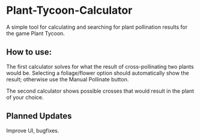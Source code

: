 # Plant-Tycoon-Calculator
A simple tool for calculating and searching for plant pollination results for the game Plant Tycoon.


## How to use:
The first calculator solves for what the result of cross-pollinating two plants would be. Selecting a foliage/flower option should automatically show the result; otherwise use the Manual Pollinate button.

The second calculator shows possible crosses that would result in the plant of your choice.

## Planned Updates
Improve UI, bugfixes.
